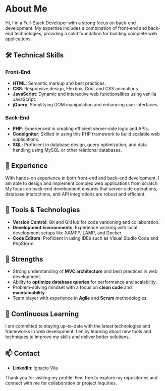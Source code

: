 # About Me

Hi, I'm a Full-Stack Developer with a strong focus on back-end development. My expertise includes a combination of front-end and back-end technologies, providing a solid foundation for building complete web applications.

## 🛠️ Technical Skills

### Front-End
- **HTML**: Semantic markup and best practices.
- **CSS**: Responsive design, Flexbox, Grid, and CSS animations.
- **JavaScript**: Dynamic and interactive web functionalities using vanilla JavaScript.
- **jQuery**: Simplifying DOM manipulation and enhancing user interfaces.

### Back-End
- **PHP**: Experienced in creating efficient server-side logic and APIs.
- **CodeIgniter**: Skilled in using this PHP framework to build scalable web applications.
- **SQL**: Proficient in database design, query optimization, and data handling using MySQL or other relational databases.

## 💼 Experience
With hands-on experience in both front-end and back-end development, I am able to design and implement complex web applications from scratch. My focus on back-end development ensures that server-side operations, database interactions, and API integrations are robust and efficient.

## 🔧 Tools & Technologies
- **Version Control**: Git and GitHub for code versioning and collaboration.
- **Development Environments**: Experience working with local development setups like XAMPP, LAMP, and Docker.
- **Code Editors**: Proficient in using IDEs such as Visual Studio Code and PhpStorm.

## 🚀 Strengths
- Strong understanding of **MVC architecture** and best practices in web development.
- Ability to **optimize database queries** for performance and scalability.
- Problem-solving mindset with a focus on **clean code** and **maintainability**.
- Team player with experience in **Agile** and **Scrum** methodologies.

## 🌱 Continuous Learning
I am committed to staying up-to-date with the latest technologies and frameworks in web development. I enjoy learning about new tools and techniques to improve my skills and deliver better solutions.

## 📫 Contact
- **LinkedIn**: [Ignacio Vila](https://www.linkedin.com/in/ignacio-vila-01b076313?utm_source=share&utm_campaign=share_via&utm_content=profile&utm_medium=android_app)


Thank you for visiting my profile! Feel free to explore my repositories and connect with me for collaboration or project inquiries.
